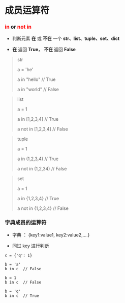 # 成员运算符

### **<font color="red"> in </font>** or **<font color="red"> not in</font>** 
- 判断元素 **在** 或 **不在** 一个 **str、list、tuple、set、dict**


- **在** 返回 **True**， **不在** 返回 **False**
  
> str
> 
> a = 'he'
> 
> a in "hello"    // True
> 
> a in "world"    //  False

> list
>
> a = 1
> 
> a in [1,2,3,4]        //  True
> 
> a not in [1,2,3,4]    //  False

> tuple
> 
> a = 1
> 
> a in (1,2,3,4)        //  True
> 
> a not in (1,2,34)     // False

> set
> 
> a = 1
> 
> 
> a in {1,2,3,4}        //  True
> 
> a not in {1,2,3,4}    //  False


### 字典成员的运算符
- 字典 ： {key1:value1, key2:value2,....}


- 同过 key 进行判断

>   
    c = {'q': 1}
    
    b = 'a'
    b in c  // False

    b = 1
    b in c  // False

    b = 'q'
    b in c  // True
  
